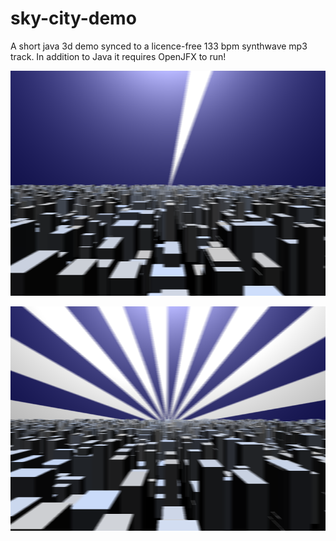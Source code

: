 # sky-city-demo
A short java 3d demo synced to a licence-free 133 bpm synthwave mp3 track. In addition to Java it requires OpenJFX to run!

![alt text](https://github.com/conradplake/sky-city-demo/blob/a7ea4e248d68945a2b6126ffba11831d38970b40/Screenshot1.png "Screenshot1")

![alt text](https://github.com/conradplake/sky-city-demo/blob/4b246bbc96a1b6d0eb704ba099ca720228a3b821/Screenshot2.png "Screenshot2")
